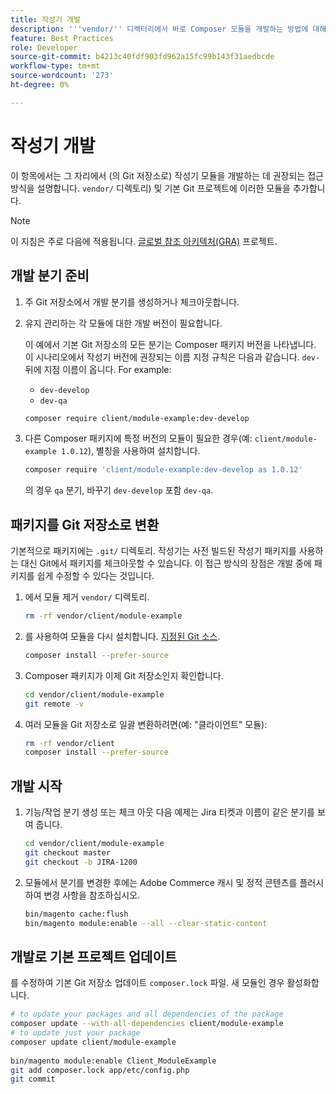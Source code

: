 ```yaml
---
title: 작성기 개발
description: '''vendor/'' 디렉터리에서 바로 Composer 모듈을 개발하는 방법에 대해 알아봅니다.'
feature: Best Practices
role: Developer
source-git-commit: b4213c40fdf903fd962a15fc99b143f31aedbcde
workflow-type: tm+mt
source-wordcount: '273'
ht-degree: 0%

---
```



# 작성기 개발

이 항목에서는 그 자리에서 (의 Git 저장소로) 작성기 모듈을 개발하는 데 권장되는 접근 방식을 설명합니다. `vendor/` 디렉토리) 및 기본 Git 프로젝트에 이러한 모듈을 추가합니다.

>[!NOTE]
>
>이 지침은 주로 다음에 적용됩니다. [글로벌 참조 아키텍처(GRA)](../overview.md) 프로젝트.

## 개발 분기 준비

1. 주 Git 저장소에서 개발 분기를 생성하거나 체크아웃합니다.
1. 유지 관리하는 각 모듈에 대한 개발 버전이 필요합니다.

   이 예에서 기본 Git 저장소의 모든 분기는 Composer 패키지 버전을 나타냅니다. 이 시나리오에서 작성기 버전에 권장되는 이름 지정 규칙은 다음과 같습니다. `dev-` 뒤에 지점 이름이 옵니다. For example:

   - `dev-develop`
   - `dev-qa`

   ```bash
   composer require client/module-example:dev-develop
   ```

1. 다른 Composer 패키지에 특정 버전의 모듈이 필요한 경우(예: `client/module-example 1.0.12`), 별칭을 사용하여 설치합니다.

   ```bash
   composer require 'client/module-example:dev-develop as 1.0.12'
   ```

   의 경우 `qa` 분기, 바꾸기 `dev-develop` 포함 `dev-qa`.

## 패키지를 Git 저장소로 변환

기본적으로 패키지에는 `.git/` 디렉토리. 작성기는 사전 빌드된 작성기 패키지를 사용하는 대신 Git에서 패키지를 체크아웃할 수 있습니다. 이 접근 방식의 장점은 개발 중에 패키지를 쉽게 수정할 수 있다는 것입니다.

1. 에서 모듈 제거 `vendor/` 디렉토리.

   ```bash
   rm -rf vendor/client/module-example
   ```

1. 를 사용하여 모듈을 다시 설치합니다. [지정된 Git 소스](#prepare-a-development-branch).

   ```bash
   composer install --prefer-source
   ```

1. Composer 패키지가 이제 Git 저장소인지 확인합니다.

   ```bash
   cd vendor/client/module-example
   git remote -v
   ```

1. 여러 모듈을 Git 저장소로 일괄 변환하려면(예: &quot;클라이언트&quot; 모듈):

   ```bash
   rm -rf vendor/client
   composer install --prefer-source
   ```

## 개발 시작

1. 기능/작업 분기 생성 또는 체크 아웃 다음 예제는 Jira 티켓과 이름이 같은 분기를 보여 줍니다.

   ```bash
   cd vendor/client/module-example
   git checkout master
   git checkout -b JIRA-1200
   ```

1. 모듈에서 분기를 변경한 후에는 Adobe Commerce 캐시 및 정적 콘텐츠를 플러시하여 변경 사항을 참조하십시오.

   ```bash
   bin/magento cache:flush
   bin/magento module:enable --all --clear-static-content
   ```

## 개발로 기본 프로젝트 업데이트

를 수정하여 기본 Git 저장소 업데이트 `composer.lock` 파일. 새 모듈인 경우 활성화합니다.

```bash
# to update your packages and all dependencies of the package
composer update --with-all-dependencies client/module-example
# to update just your package
composer update client/module-example
 
bin/magento module:enable Client_ModuleExample
git add composer.lock app/etc/config.php
git commit
```
